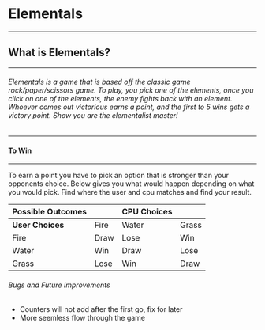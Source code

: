 # Elementals
---

## What is Elementals?
---
###### Elementals is a game that is based off the classic game rock/paper/scissors game.  To play, you pick one of the elements, once you click on one of the elements, the enemy fights back with an element.  Whoever comes out victorious earns a point, and the first to 5 wins gets a victory point.  Show you are the elementalist master!
---
#### To Win
---
To earn a point you have to pick an option that is stronger than your opponents choice.  Below gives you what would happen depending on what you would pick.  Find where the user and cpu matches and find your result.

**Possible Outcomes** |  | **CPU Choices** | |  
------------ | ------------- | ------------ | ------------ | 
**User Choices** | Fire | Water | Grass |
Fire | Draw | Lose | Win |
Water | Win | Draw | Lose |
Grass | Lose | Win | Draw |
###### Bugs and Future Improvements
- Counters will not add after the first go, fix for later
- More seemless flow through the game
